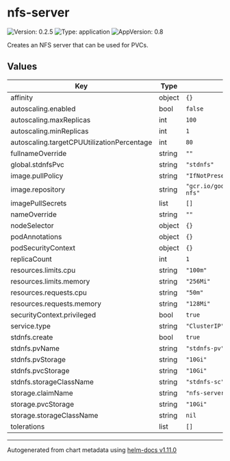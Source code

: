 # nfs-server

![Version: 0.2.5](https://img.shields.io/badge/Version-0.2.5-informational?style=flat-square) ![Type: application](https://img.shields.io/badge/Type-application-informational?style=flat-square) ![AppVersion: 0.8](https://img.shields.io/badge/AppVersion-0.8-informational?style=flat-square)

Creates an NFS server that can be used for PVCs.

## Values

| Key | Type | Default | Description |
|-----|------|---------|-------------|
| affinity | object | `{}` |  |
| autoscaling.enabled | bool | `false` |  |
| autoscaling.maxReplicas | int | `100` |  |
| autoscaling.minReplicas | int | `1` |  |
| autoscaling.targetCPUUtilizationPercentage | int | `80` |  |
| fullnameOverride | string | `""` |  |
| global.stdnfsPvc | string | `"stdnfs"` |  |
| image.pullPolicy | string | `"IfNotPresent"` |  |
| image.repository | string | `"gcr.io/google_containers/volume-nfs"` |  |
| imagePullSecrets | list | `[]` |  |
| nameOverride | string | `""` |  |
| nodeSelector | object | `{}` |  |
| podAnnotations | object | `{}` |  |
| podSecurityContext | object | `{}` |  |
| replicaCount | int | `1` |  |
| resources.limits.cpu | string | `"100m"` |  |
| resources.limits.memory | string | `"256Mi"` |  |
| resources.requests.cpu | string | `"50m"` |  |
| resources.requests.memory | string | `"128Mi"` |  |
| securityContext.privileged | bool | `true` |  |
| service.type | string | `"ClusterIP"` |  |
| stdnfs.create | bool | `true` |  |
| stdnfs.pvName | string | `"stdnfs-pv"` |  |
| stdnfs.pvStorage | string | `"10Gi"` |  |
| stdnfs.pvcStorage | string | `"10Gi"` |  |
| stdnfs.storageClassName | string | `"stdnfs-sc"` |  |
| storage.claimName | string | `"nfs-server-pvc"` |  |
| storage.pvcStorage | string | `"10Gi"` |  |
| storage.storageClassName | string | `nil` |  |
| tolerations | list | `[]` |  |

----------------------------------------------
Autogenerated from chart metadata using [helm-docs v1.11.0](https://github.com/norwoodj/helm-docs/releases/v1.11.0)
